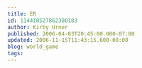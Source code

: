 ```yaml
---
title: ER
id: 114410527862300183
author: Kirby Urner
published: 2006-04-03T20:45:00.000-07:00
updated: 2006-11-15T11:43:15.600-08:00
blog: world_game
tags: 
---
```


